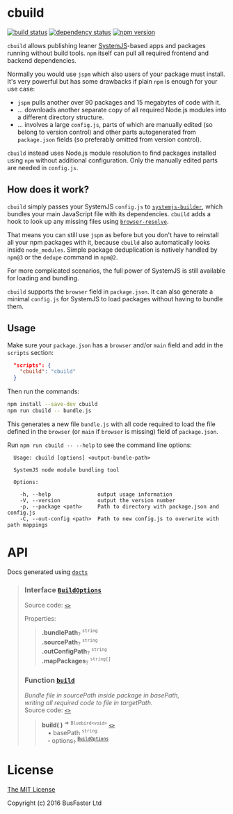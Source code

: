 cbuild
======

[![build status](https://travis-ci.org/charto/cbuild.svg?branch=master)](http://travis-ci.org/charto/cbuild)
[![dependency status](https://david-dm.org/charto/cbuild.svg)](https://david-dm.org/charto/cbuild)
[![npm version](https://img.shields.io/npm/v/cbuild.svg)](https://www.npmjs.com/package/cbuild)

`cbuild` allows publishing leaner [SystemJS](https://github.com/systemjs/systemjs)-based apps and packages
running without build tools.
`npm` itself can pull all required frontend and backend dependencies.

Normally you would use `jspm` which also users of your package must install.
It's very powerful but has some drawbacks if plain `npm` is enough for your use case:

- `jspm` pulls another over 90 packages and 15 megabytes of code with it.
- ... downloads another separate copy of all required Node.js modules into a different directory structure.
- ... involves a large `config.js`, parts of which are manually edited (so belong to version control)
  and other parts autogenerated from `package.json` fields (so preferably omitted from version control).

`cbuild` instead uses Node.js module resolution to find packages installed using `npm` without additional configuration.
Only the manually edited parts are needed in `config.js`.

How does it work?
-----------------

`cbuild` simply passes your SystemJS `config.js` to [`systemjs-builder`](https://github.com/systemjs/builder),
which bundles your main JavaScript file with its dependencies.
`cbuild` adds a hook to look up any missing files using [`browser-resolve`](https://github.com/defunctzombie/node-browser-resolve).

That means you can still use `jspm` as before but you don't have to reinstall all your npm packages with it,
because `cbuild` also automatically looks inside `node_modules`.
Simple package deduplication is natively handled by `npm@3` or the `dedupe` command in `npm@2`.

For more complicated scenarios, the full power of SystemJS is still available for loading and bundling.

`cbuild` supports the `browser` field in `package.json`.
It can also generate a minimal `config.js` for SystemJS to load packages without having to bundle them.

Usage
-----

Make sure your `package.json` has a `browser` and/or `main` field and add in the `scripts` section:

```json
  "scripts": {
    "cbuild": "cbuild"
  }
```

Then run the commands:

```bash
npm install --save-dev cbuild
npm run cbuild -- bundle.js
```

This generates a new file `bundle.js` with all code required to load the file
defined in the `browser` (or `main` if `browser` is missing) field of `package.json`.

Run `npm run cbuild -- --help` to see the command line options:

```
  Usage: cbuild [options] <output-bundle-path>

  SystemJS node module bundling tool

  Options:

    -h, --help               output usage information
    -V, --version            output the version number
    -p, --package <path>     Path to directory with package.json and config.js
    -C, --out-config <path>  Path to new config.js to overwrite with path mappings
```

API
===
Docs generated using [`docts`](https://github.com/charto/docts)
>
> <a name="api-BuildOptions"></a>
> ### Interface [`BuildOptions`](#api-BuildOptions)
> Source code: [`<>`](http://github.com/charto/cbuild/blob/develop/src/cbuild.ts#L10-L15)  
>  
> Properties:  
> > **.bundlePath**<sub>?</sub> <sup><code>string</code></sup>  
> > **.sourcePath**<sub>?</sub> <sup><code>string</code></sup>  
> > **.outConfigPath**<sub>?</sub> <sup><code>string</code></sup>  
> > **.mapPackages**<sub>?</sub> <sup><code>string[]</code></sup>  
>
> <a name="api-build"></a>
> ### Function [`build`](#api-build)
> <em>Bundle file in sourcePath inside package in basePath,</em>  
> <em>writing all required code to file in targetPath.</em>  
> Source code: [`<>`](http://github.com/charto/cbuild/blob/develop/src/cbuild.ts#L36-L102)  
> > **build( )** <sup>&rArr; <code>Bluebird&lt;void&gt;</code></sup> [`<>`](http://github.com/charto/cbuild/blob/develop/src/cbuild.ts#L36-L102)  
> > &emsp;&#x25aa; basePath <sup><code>string</code></sup>  
> > &emsp;&#x25ab; options<sub>?</sub> <sup><code>[BuildOptions](#api-BuildOptions)</code></sup>  

License
=======

[The MIT License](https://raw.githubusercontent.com/charto/cbuild/master/LICENSE)

Copyright (c) 2016 BusFaster Ltd
